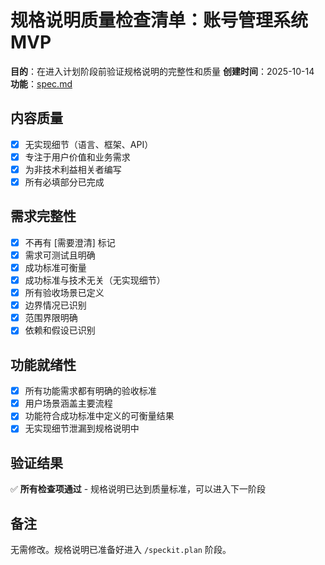 # 规格说明质量检查清单：账号管理系统 MVP

**目的**：在进入计划阶段前验证规格说明的完整性和质量
**创建时间**：2025-10-14
**功能**：[spec.md](../spec.md)

## 内容质量

- [x] 无实现细节（语言、框架、API）
- [x] 专注于用户价值和业务需求
- [x] 为非技术利益相关者编写
- [x] 所有必填部分已完成

## 需求完整性

- [x] 不再有 [需要澄清] 标记
- [x] 需求可测试且明确
- [x] 成功标准可衡量
- [x] 成功标准与技术无关（无实现细节）
- [x] 所有验收场景已定义
- [x] 边界情况已识别
- [x] 范围界限明确
- [x] 依赖和假设已识别

## 功能就绪性

- [x] 所有功能需求都有明确的验收标准
- [x] 用户场景涵盖主要流程
- [x] 功能符合成功标准中定义的可衡量结果
- [x] 无实现细节泄漏到规格说明中

## 验证结果

✅ **所有检查项通过** - 规格说明已达到质量标准，可以进入下一阶段

## 备注

无需修改。规格说明已准备好进入 `/speckit.plan` 阶段。
